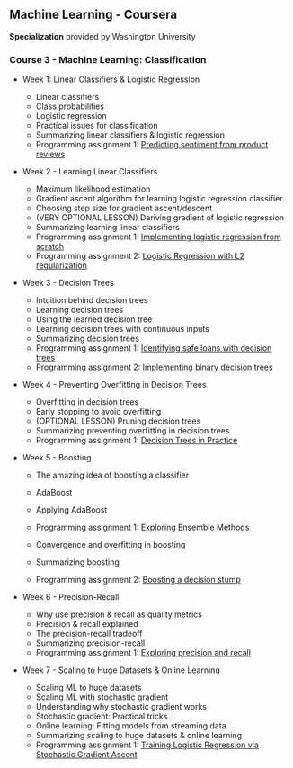 ## Machine Learning - Coursera
**Specialization** provided by Washington University

### Course 3 - Machine Learning: Classification

- Week 1: Linear Classifiers & Logistic Regression
  - Linear classifiers
  - Class probabilities
  - Logistic regression
  - Practical issues for classification
  - Summarizing linear classifiers & logistic regression
  - Programming assignment 1: [Predicting sentiment from product reviews](https://github.com/bhunkeler/DataScienceCoursera/blob/master/Machine%20Learning%20-%20Washington%20University/003_Machine_Learning_Classification/week1/Programming%20Assignment/module-2-linear-classifier-assignment-blank.ipynb)
  
- Week 2 - Learning Linear Classifiers
  - Maximum likelihood estimation
  - Gradient ascent algorithm for learning logistic regression classifier
  - Choosing step size for gradient ascent/descent
  - (VERY OPTIONAL LESSON) Deriving gradient of logistic regression
  - Summarizing learning linear classifiers
  - Programming assignment 1: [Implementing logistic regression from scratch](https://github.com/bhunkeler/DataScienceCoursera/blob/master/Machine%20Learning%20-%20Washington%20University/003_Machine_Learning_Classification/week2/Programming%20Assignment/module-3-linear-classifier-learning-assignment-blank.ipynb)
  - Programming assignment 2: [Logistic Regression with L2 regularization](https://github.com/bhunkeler/DataScienceCoursera/blob/master/Machine%20Learning%20-%20Washington%20University/003_Machine_Learning_Classification/week2/Programming%20Assignment/module-4-linear-classifier-regularization-assignment-blank.ipynb)

- Week 3 - Decision Trees
  - Intuition behind decision trees 
  - Learning decision trees
  - Using the learned decision tree
  - Learning decision trees with continuous inputs
  - Summarizing decision trees
  - Programming assignment 1: [Identifying safe loans with decision trees](https://github.com/bhunkeler/DataScienceCoursera/blob/master/Machine%20Learning%20-%20Washington%20University/003_Machine_Learning_Classification/week3/Programming%20Assignment/module-5-decision-tree-assignment-1-blank.ipynb)
  - Programming assignment 2: [Implementing binary decision trees](https://github.com/bhunkeler/DataScienceCoursera/blob/master/Machine%20Learning%20-%20Washington%20University/003_Machine_Learning_Classification/week3/Programming%20Assignment/module-5-decision-tree-assignment-2-blank.ipynb)
  
- Week 4 - Preventing Overfitting in Decision Trees
  - Overfitting in decision trees 
  - Early stopping to avoid overfitting
  - (OPTIONAL LESSON) Pruning decision trees
  - Summarizing preventing overfitting in decision trees
  - Programming assignment 1: [Decision Trees in Practice](https://github.com/bhunkeler/DataScienceCoursera/blob/master/Machine%20Learning%20-%20Washington%20University/003_Machine_Learning_Classification/week4/Programming%20Assignment/module-6-decision-tree-practical-assignment-blank.ipynb)
  
- Week 5 - Boosting
  - The amazing idea of boosting a classifier 
  - AdaBoost
  - Applying AdaBoost
  - Programming assignment 1: [Exploring Ensemble Methods](https://github.com/bhunkeler/DataScienceCoursera/blob/master/Machine%20Learning%20-%20Washington%20University/003_Machine_Learning_Classification/week5/Programming%20Assignment/module-8-boosting-assignment-1-blank.ipynb)
  
  - Convergence and overfitting in boosting
  - Summarizing boosting
  - Programming assignment 2: [Boosting a decision stump](https://github.com/bhunkeler/DataScienceCoursera/blob/master/Machine%20Learning%20-%20Washington%20University/003_Machine_Learning_Classification/week5/Programming%20Assignment/module-8-boosting-assignment-2-blank.ipynb)
  
- Week 6 - Precision-Recall
  - Why use precision & recall as quality metrics
  - Precision & recall explained
  - The precision-recall tradeoff  
  - Summarizing precision-recall
  - Programming assignment 1: [Exploring precision and recall](https://github.com/bhunkeler/DataScienceCoursera/blob/master/Machine%20Learning%20-%20Washington%20University/003_Machine_Learning_Classification/week6/Programming%20Assignment/module-9-precision-recall-assignment-blank.ipynb)

- Week 7 - Scaling to Huge Datasets & Online Learning
  - Scaling ML to huge datasets
  - Scaling ML with stochastic gradient
  - Understanding why stochastic gradient works  
  - Stochastic gradient: Practical tricks
  - Online learning: Fitting models from streaming data
  - Summarizing scaling to huge datasets & online learning
  - Programming assignment 1: [Training Logistic Regression via Stochastic Gradient Ascent](https://github.com/bhunkeler/DataScienceCoursera/blob/master/Machine%20Learning%20-%20Washington%20University/003_Machine_Learning_Classification/week7/Programming%20Assignment/module-10-online-learning-assignment-blank.ipynb)
  
  
  
  
  
  
  
  

